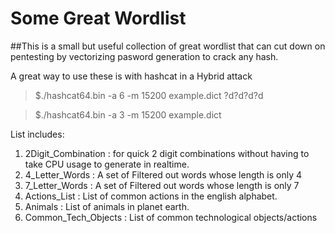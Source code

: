 # Some Great Wordlist

##This is a small but useful collection of great wordlist that can cut down on pentesting by vectorizing pasword generation to crack any hash. 


A great way to use these is with hashcat in a Hybrid attack 
>$./hashcat64.bin -a 6 -m 15200 example.dict ?d?d?d?d

>$./hashcat64.bin -a 3 -m 15200 example.dict 



List includes: 
1. 2Digit_Combination : for quick 2 digit combinations without having to take CPU usage to generate in realtime.
2. 4_Letter_Words : A set of Filtered out words whose length is only 4
3. 7_Letter_Words : A set of Filtered out words whose length is only 7
4. Actions_List :  List of common actions in the english alphabet.
5. Animals : List of animals in planet earth.
6. Common_Tech_Objects : List of common technological objects/actions 



